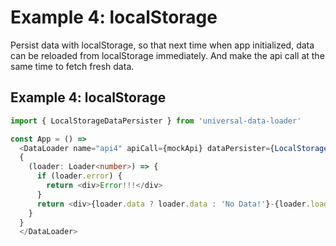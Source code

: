 # Example 4: localStorage

Persist data with localStorage, so that next time when app initialized, data can be reloaded from localStorage immediately. And make the api call at the same time to fetch fresh data.

## Example 4: localStorage

```typescript
import { LocalStorageDataPersister } from 'universal-data-loader'

const App = () =>
  <DataLoader name="api4" apiCall={mockApi} dataPersister={LocalStorageDataPersister()} lazyLoad={true}>
  {
    (loader: Loader<number>) => {
      if (loader.error) {
        return <div>Error!!!</div>
      }
      return <div>{loader.data ? loader.data : 'No Data!'}-{loader.loading ? 'loading' : ''}</div>
    }
  }
  </DataLoader>
```


